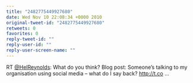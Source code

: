 ```yaml
---
title: "2482775449927680"
date: Wed Nov 10 22:08:34 +0000 2010
original-tweet-id: "2482775449927680"
retweets: 0
favorites: 0
reply-tweet-id: ""
reply-user-id: ""
reply-user-screen-name: ""
---
```

RT <a href="https://twitter.com/HelReynolds">@HelReynolds</a>: What do you think? Blog post: Someone’s talking to my organisation using social media – what do I say back? http://t.co ...
